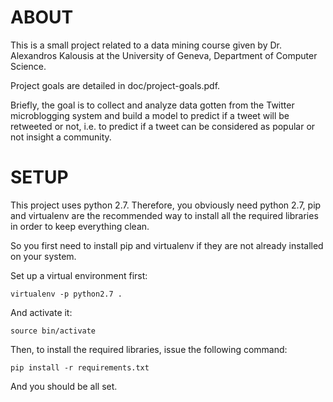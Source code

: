 # ABOUT

This is a small project related to a data mining course given by Dr. Alexandros
Kalousis at the University of Geneva, Department of Computer Science.

Project goals are detailed in doc/project-goals.pdf.

Briefly, the goal is to collect and analyze data gotten from the Twitter
microblogging system and build a model to predict if a tweet will be retweeted
or not, i.e. to predict if a tweet can be considered as popular or not insight a
community.

# SETUP

This project uses python 2.7. Therefore, you obviously need python 2.7,
pip and virtualenv are the recommended way to install all the required libraries
in order to keep everything clean.


So you first need to install pip and virtualenv if they are not already
installed on your system.

Set up a virtual environment first:

    virtualenv -p python2.7 .

And activate it:

    source bin/activate

Then, to install the required libraries, issue the following
command:

    pip install -r requirements.txt

And you should be all set.

<!-- vim: set filetype=markdown textwidth=80 -->

